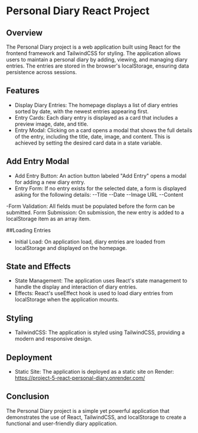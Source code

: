 # Personal Diary React Project

## Overview
The Personal Diary project is a web application built using React for the frontend framework and TailwindCSS for styling. The application allows users to maintain a personal diary by adding, viewing, and managing diary entries. The entries are stored in the browser's localStorage, ensuring data persistence across sessions.

## Features
- Display Diary Entries: The homepage displays a list of diary entries sorted by date, with the newest entries appearing first.
- Entry Cards: Each diary entry is displayed as a card that includes a preview image, date, and title.
- Entry Modal: Clicking on a card opens a modal that shows the full details of the entry, including the title, date, image, and content. This is achieved by setting the desired card data in a state variable.
## Add Entry Modal
- Add Entry Button: An action button labeled "Add Entry" opens a modal for adding a new diary entry.
- Entry Form: If no entry exists for the selected date, a form is displayed asking for the following details:
--Title
--Date
--Image URL
--Content

-Form Validation: All fields must be populated before the form can be submitted.
Form Submission: On submission, the new entry is added to a localStorage item as an array item.

##Loading Entries
- Initial Load: On application load, diary entries are loaded from localStorage and displayed on the homepage.

## State and Effects
- State Management: The application uses React's state management to handle the display and interaction of diary entries.
- Effects: React's useEffect hook is used to load diary entries from localStorage when the application mounts.

## Styling
- TailwindCSS: The application is styled using TailwindCSS, providing a modern and responsive design.

## Deployment
- Static Site: The application is deployed as a static site on Render: https://project-5-react-personal-diary.onrender.com/

## Conclusion
The Personal Diary project is a simple yet powerful application that demonstrates the use of React, TailwindCSS, and localStorage to create a functional and user-friendly diary application.